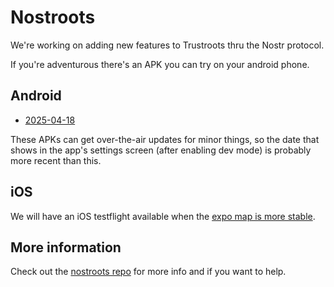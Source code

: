 # Nostroots

We're working on adding new features to Trustroots thru the Nostr protocol.

If you're adventurous there's an APK you can try on your android phone.


## Android

- [2025-04-18](https://expo.dev/artifacts/eas/ny9Zqbn45WEoskfAYtAPVm.apk)

These APKs can get over-the-air updates for minor things, so the date that shows in the app's settings screen (after enabling dev mode) is probably more recent than this.


## iOS

We will have an iOS testflight available when the [expo map is more stable](https://github.com/Trustroots/nostroots/issues/92).


## More information

Check out the [nostroots repo](https://github.com/Trustroots/nostroots) for more info and if you want to help.
